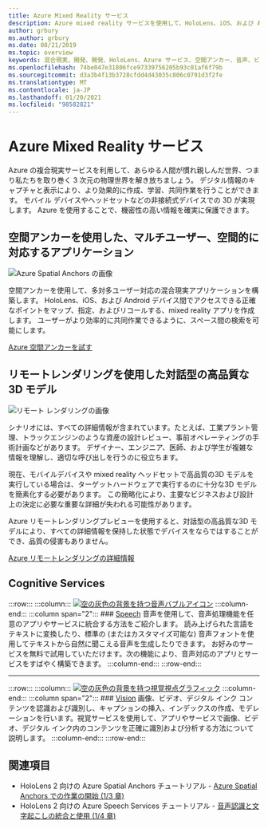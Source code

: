 ```yaml
---
title: Azure Mixed Reality サービス
description: Azure mixed reality サービスを使用して、HoloLens、iOS、および Android デバイス間でアクセスできる、3D、マルチユーザー、および空間的に対応するアプリケーションを作成します。
author: grbury
ms.author: grbury
ms.date: 08/21/2019
ms.topic: overview
keywords: 混合現実、開発、開発、HoloLens、Azure サービス、空間アンカー、音声、ビジョン、リモートレンダリング
ms.openlocfilehash: 74be047e31806fce97339756205b93c01af6f79b
ms.sourcegitcommit: d3a3b4f13b3728cfdd4d43035c806c0791d3f2fe
ms.translationtype: MT
ms.contentlocale: ja-JP
ms.lasthandoff: 01/20/2021
ms.locfileid: "98582821"
---
```

# <a name="azure-mixed-reality-services"></a>Azure Mixed Reality サービス
Azure の複合現実サービスを利用して、あらゆる人間が慣れ親しんだ世界、つまり私たちを取り巻く 3 次元の物理世界を解き放ちましょう。 デジタル情報のキャプチャと表示により、より効果的に作成、学習、共同作業を行うことができます。 モバイル デバイスやヘッドセットなどの非接続式デバイスでの 3D が実現します。 Azure を使用することで、機密性の高い情報を確実に保護できます。

## <a name="multi-user-spatially-aware-applications-using-spatial-anchors"></a>空間アンカーを使用した、マルチユーザー、空間的に対応するアプリケーション

![ Azure Spatial Anchors の画像](../design/images/AzureSpatialAnchors.jpg)

空間アンカーを使用して、多対多ユーザー対応の混合現実アプリケーションを構築します。 HoloLens、iOS、および Android デバイス間でアクセスできる正確なポイントをマップ、指定、およびリコールする、mixed reality アプリを作成します。 ユーザーがより効率的に共同作業できるように、スペース間の検索を可能にします。

[Azure 空間アンカーを試す](/azure/spatial-anchors)


## <a name="interactive-high-quality-3d-models-using-remote-rendering"></a>リモートレンダリングを使用した対話型の高品質な3D モデル

![ リモート レンダリングの画像](../design/images/RemoteRendering.jpg)

シナリオには、すべての詳細情報が含まれています。たとえば、工業プラント管理、トラックエンジンのような資産の設計レビュー、事前オペレーティングの手術計画などがあります。 デザイナー、エンジニア、医師、および学生が複雑な情報を理解し、適切な呼び出しを行うのに役立ちます。

現在、モバイルデバイスや mixed reality ヘッドセットで高品質の3D モデルを実行している場合は、ターゲットハードウェアで実行するのに十分な3D モデルを簡素化する必要があります。 この簡略化により、主要なビジネスおよび設計上の決定に必要な重要な詳細が失われる可能性があります。

Azure リモートレンダリングプレビューを使用すると、対話型の高品質な3D モデルにより、すべての詳細情報を保持した状態でデバイスをならではすることができ、品質の侵害もありません。

[Azure リモートレンダリングの詳細情報](https://azure.microsoft.com/services/remote-rendering)

## <a name="cognitive-services"></a>Cognitive Services

:::row:::
    :::column:::
       [![空の灰色の背景を持つ音声バブルアイコン](images/speech.jpg)](/azure/cognitive-services/speech-service/)
    :::column-end:::
    :::column span="2":::
        ### <a name="speech"></a>[Speech](/azure/cognitive-services/speech-service/)
        音声を使用して、音声処理機能を任意のアプリやサービスに統合する方法をご紹介します。 読み上げられた言語をテキストに変換したり、標準の (またはカスタマイズ可能な) 音声フォントを使用してテキストから自然に聞こえる音声を生成したりできます。 お好みのサービスを無料で試用していただけます。次の機能により、音声対応のアプリとサービスをすばやく構築できます。
    :::column-end:::
:::row-end:::

---

:::row:::
    :::column:::
       [![空の灰色の背景を持つ視覚視点グラフィック](images/vision.jpg)](/azure/cognitive-services/computer-vision/)
    :::column-end:::
    :::column span="2":::
        ### <a name="vision"></a>[Vision](/azure/cognitive-services/computer-vision/)
        画像、ビデオ、デジタル インク コンテンツを認識および識別し、キャプションの挿入、インデックスの作成、モデレーションを行います。視覚サービスを使用して、アプリやサービスで画像、ビデオ、デジタル インク内のコンテンツを正確に識別および分析する方法について説明します。
    :::column-end:::
:::row-end:::


## <a name="see-also"></a>関連項目

* HoloLens 2 向けの Azure Spatial Anchors チュートリアル - [Azure Spatial Anchors での作業の開始 (1/3 章)](../develop/unity/tutorials/mr-learning-asa-02.md)
* HoloLens 2 向けの Azure Speech Services チュートリアル - [音声認識と文字起こしの統合と使用 (1/4 章)](../develop/unity/tutorials/mrlearning-speechSDK-ch1.md)